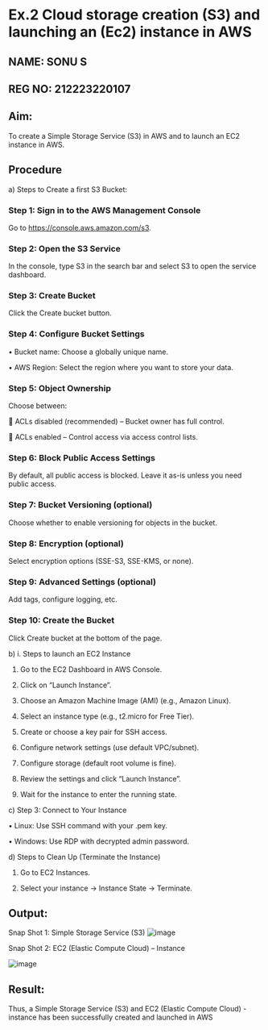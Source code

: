  # Ex.2 Cloud storage creation (S3) and launching an (Ec2) instance in AWS
 ## NAME: SONU S
 ## REG NO: 212223220107
## Aim:
To create a Simple Storage Service (S3) in AWS and to launch an EC2 instance in AWS. 
## Procedure
a)	Steps to Create a first S3 Bucket:
### Step 1: Sign in to the AWS Management Console
Go to https://console.aws.amazon.com/s3.
### Step 2: Open the S3 Service
In the console, type S3 in the search bar and select S3 to open the service dashboard.
### Step 3: Create Bucket
Click the Create bucket button.
### Step 4: Configure Bucket Settings
•	Bucket name: Choose a globally unique name.

•	AWS Region: Select the region where you want to store your data.
### Step 5: Object Ownership
Choose between:

	ACLs disabled (recommended) – Bucket owner has full control.

	ACLs enabled – Control access via access control lists.
### Step 6: Block Public Access Settings
By default, all public access is blocked. Leave it as-is unless you need public access.
### Step 7: Bucket Versioning (optional)
Choose whether to enable versioning for objects in the bucket.
### Step 8: Encryption (optional)
Select encryption options (SSE-S3, SSE-KMS, or none).
### Step 9: Advanced Settings (optional)
Add tags, configure logging, etc.
### Step 10: Create the Bucket
Click Create bucket at the bottom of the page.

b)	i. Steps to launch an EC2 Instance

1.	Go to the EC2 Dashboard in AWS Console.

2.	Click on “Launch Instance”.

3.	Choose an Amazon Machine Image (AMI) (e.g., Amazon Linux).

4.	Select an instance type (e.g., t2.micro for Free Tier).

5.	Create or choose a key pair for SSH access.

6.	Configure network settings (use default VPC/subnet).

7.	Configure storage (default root volume is fine).

8.	Review the settings and click “Launch Instance”.

9.	Wait for the instance to enter the running state.

c)	Step 3: Connect to Your Instance

•	Linux: Use SSH command with your .pem key.

•	Windows: Use RDP with decrypted admin password.

d)	Steps to Clean Up (Terminate the Instance)

1.	Go to EC2 Instances.

2.	Select your instance → Instance State → Terminate.


## Output:
 

Snap Shot 1: Simple Storage Service (S3)
 ![image](https://github.com/user-attachments/assets/95e84c63-3077-4c38-a4df-47c6790b8025)


Snap Shot 2:  EC2 (Elastic Compute Cloud) – Instance

![image](https://github.com/user-attachments/assets/2068e8c5-d250-4e73-be69-000b5c2177e9)


## Result:
Thus, a Simple Storage Service (S3) and EC2 (Elastic Compute Cloud) - instance has been successfully created and launched in AWS
 
